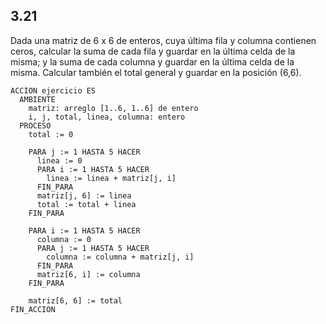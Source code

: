 ## 3.21
Dada una matriz de 6 x 6 de enteros, cuya última fila y columna contienen ceros,
calcular la suma de cada fila y guardar en la última celda de la misma; y la suma
de cada columna y guardar en la última celda de la misma. Calcular también el total
general y guardar en la posición (6,6).

```
ACCION ejercicio ES
  AMBIENTE
    matriz: arreglo [1..6, 1..6] de entero
    i, j, total, linea, columna: entero
  PROCESO
    total := 0

    PARA j := 1 HASTA 5 HACER
      linea := 0
      PARA i := 1 HASTA 5 HACER
        linea := linea + matriz[j, i]
      FIN_PARA
      matriz[j, 6] := linea
      total := total + linea
    FIN_PARA

    PARA i := 1 HASTA 5 HACER
      columna := 0
      PARA j := 1 HASTA 5 HACER
        columna := columna + matriz[j, i]
      FIN_PARA
      matriz[6, i] := columna
    FIN_PARA

    matriz[6, 6] := total
FIN_ACCION
```
